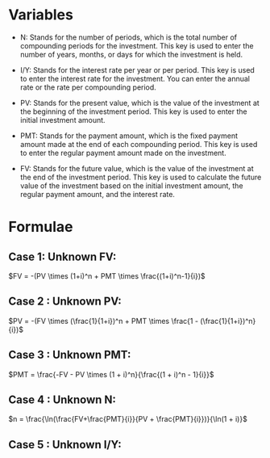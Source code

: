 # Variables
- N: Stands for the number of periods, which is the total number of compounding periods for the investment. This key is used to enter the number of years, months, or days for which the investment is held.

- I/Y: Stands for the interest rate per year or per period. This key is used to enter the interest rate for the investment. You can enter the annual rate or the rate per compounding period.

- PV: Stands for the present value, which is the value of the investment at the beginning of the investment period. This key is used to enter the initial investment amount.

- PMT: Stands for the payment amount, which is the fixed payment amount made at the end of each compounding period. This key is used to enter the regular payment amount made on the investment.

- FV: Stands for the future value, which is the value of the investment at the end of the investment period. This key is used to calculate the future value of the investment based on the initial investment amount, the regular payment amount, and the interest rate.

# Formulae
## Case 1: Unknown FV:
$FV = -(PV \times (1+i)^n + PMT \times \frac{(1+i)^n-1}{i})$  
## Case 2 : Unknown PV:
$PV = -(FV \times (\frac{1}{1+i})^n + PMT \times \frac{1 - (\frac{1}{1+i})^n}{i})$
## Case 3 : Unknown PMT:
$PMT = \frac{-FV - PV \times (1 + i)^n}{\frac{(1 + i)^n - 1}{i}}$
## Case 4 : Unknown N:
$n = \frac{\ln(\frac{FV+\frac{PMT}{i}}{PV + \frac{PMT}{i}})}{\ln(1 + i)}$
## Case 5 : Unknown I/Y:
